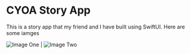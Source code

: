 # CYOA Story App

This is a story app that my friend and I have built using SwiftUI. Here are some iamges

![Image One]() | ![Image Two]()
